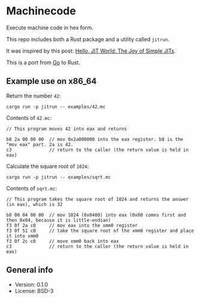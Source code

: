 # Machinecode

Execute machine code in hex form.

This repo includes both a Rust package and a utility called `jitrun`.

It was inspired by this post: [Hello, JIT World: The Joy of Simple JITs](http://blog.reverberate.org/2012/12/hello-jit-world-joy-of-simple-jits.html).

This is a port from [Go](https://github.com/xyproto/jit) to Rust.

## Example use on x86_64

Return the number `42`:

    cargo run -p jitrun -- examples/42.mc

Contents of `42.mc`:

```
// This program moves 42 into eax and returns

b8 2a 00 00 00  // mov 0x2a000000 into the eax register. b8 is the "mov eax" part. 2a is 42.
c3              // return to the caller (the return value is held in eax)
```

Calculate the square root of `1024`:

    cargo run -p jitrun -- examples/sqrt.mc

Contents of `sqrt.mc`:

```
// This program takes the square root of 1024 and returns the answer (in eax), which is 32

b8 00 04 00 00  // mov 1024 (0x0400) into eax (0x00 comes first and then 0x04, because it is little-endian)
f3 0f 2a c0     // mov eax into the xmm0 register
f3 0f 51 c0     // take the square root of the xmm0 register and place it into xmm0
f3 0f 2c c0     // move xmm0 back into eax
c3              // return to the caller (the return value is held in eax)

```

## General info

* Version: 0.1.0
* License: BSD-3
